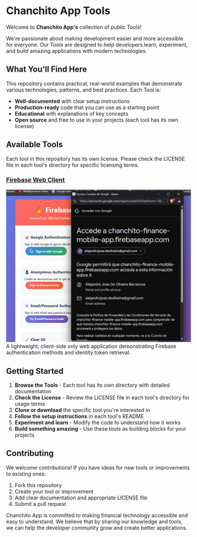 # Chanchito App Tools

Welcome to **Chanchito App's** collection of public Tools!

We're passionate about making development easier and more accessible for everyone. Our Tools are designed to help developers learn, experiment, and build amazing applications with modern technologies.

## What You'll Find Here

This repository contains practical, real-world examples that demonstrate various technologies, patterns, and best practices. Each Tool is:

- **Well-documented** with clear setup instructions
- **Production-ready** code that you can use as a starting point
- **Educational** with explanations of key concepts
- **Open source** and free to use in your projects (each tool has its own license)

## Available Tools

Each tool in this repository has its own license. Please check the LICENSE file in each tool's directory for specific licensing terms.

### [Firebase Web Client](./ChanchitoTools.FirebaseWebClient/)
![](./ChanchitoTools.FirebaseWebClient/docs/images/image1.png)
A lightweight, client-side only web application demonstrating Firebase authentication methods and identity token retrieval.

## Getting Started

1. **Browse the Tools** - Each tool has its own directory with detailed documentation
2. **Check the License** - Review the LICENSE file in each tool's directory for usage terms
3. **Clone or download** the specific tool you're interested in
4. **Follow the setup instructions** in each tool's README
5. **Experiment and learn** - Modify the code to understand how it works
6. **Build something amazing** - Use these tools as building blocks for your projects

## Contributing

We welcome contributions! If you have ideas for new tools or improvements to existing ones:

1. Fork this repository
2. Create your tool or improvement
3. Add clear documentation and appropriate LICENSE file
4. Submit a pull request

Chanchito App is committed to making financial technology accessible and easy to understand. We believe that by sharing our knowledge and tools, we can help the developer community grow and create better applications.
